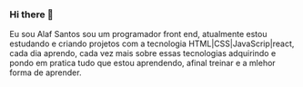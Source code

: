 ### Hi there 👋

Eu sou Alaf Santos sou um programador front end, atualmente estou estudando e criando projetos com a tecnologia HTML|CSS|JavaScrip|react, cada dia aprendo, cada vez mais sobre essas tecnologias adquirindo e pondo em pratica tudo que estou aprendendo, afinal treinar e a mlehor forma de aprender.


